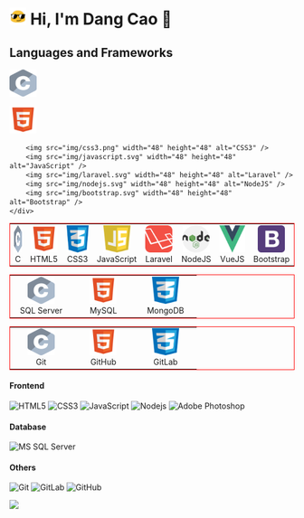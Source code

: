 <h1><img src="img/blob-sunglasses.gif" width="30"/> Hi, I'm Dang Cao 👋</h1>

<div>
    <h2>Languages and Frameworks</h2>
    <div>
        <p align="left"><img src="img/c.svg" width="48" height="48" alt="C" /></p>
        <p align="left"><img src="img/html5.svg" width="48" height="48" alt="HTML5" /></p>
        
        <img src="img/css3.png" width="48" height="48" alt="CSS3" />
        <img src="img/javascript.svg" width="48" height="48" alt="JavaScript" />
        <img src="img/laravel.svg" width="48" height="48" alt="Laravel" />
        <img src="img/nodejs.svg" width="48" height="48" alt="NodeJS" />
        <img src="img/bootstrap.svg" width="48" height="48" alt="Bootstrap" />
    </div>
</div>


<table>
  <tr>
    <td align="center" width="96">
        <img src="img/c.svg" width="48" height="48" alt="C" />
        <br>C
    </td>
    <td align="center" width="96">
        <img src="img/html5.svg" width="48" height="48" alt="HTML5" />
        <br>HTML5
    </td>
    <td align="center" width="96">
      <img src="img/css3.png" width="48" height="48" alt="CSS3" />
      <br>CSS3
    </td>
    <td align="center" width="96">
      <img src="img/javascript.svg" width="48" height="48" alt="JavaScript" />
      <br>JavaScript
    </td>
    <td align="center" width="96">
      <img src="img/laravel.svg" width="48" height="48" alt="Laravel" />
      <br>Laravel
    </td>
    <td align="center" width="96">
      <img src="img/nodejs.svg" width="48" height="48" alt="NodeJS" />
      <br>NodeJS
    </td>
    <td align="center" width="96">
      <img src="img/vuejs.svg" width="48" height="48" alt="NodeJS" />
      <br>VueJS
    </td>
    <td align="center" width="96">
      <img src="img/bootstrap.svg" width="48" height="48" alt="Bootstrap" />
      <br>Bootstrap
    </td>
  </tr>
</table>

<table>
  <tr>
    <td align="center" width="96">
        <img src="img/c.svg" width="48" height="48" alt="C" />
        <br>SQL Server
    </td>
    <td align="center" width="96">
        <img src="img/html5.svg" width="48" height="48" alt="HTML5" />
        <br>MySQL
    </td>
    <td align="center" width="96">
      <img src="img/css3.png" width="48" height="48" alt="CSS3" />
      <br>MongoDB
    </td>
  </tr>
</table>

<table>
  <tr>
    <td align="center" width="96">
        <img src="img/c.svg" width="48" height="48" alt="C" />
        <br>Git
    </td>
    <td align="center" width="96">
        <img src="img/html5.svg" width="48" height="48" alt="HTML5" />
        <br>GitHub
    </td>
    <td align="center" width="96">
      <img src="img/css3.png" width="48" height="48" alt="CSS3" />
      <br>GitLab
    </td>
  </tr>
</table>


#### Frontend
![HTML5](https://img.shields.io/badge/-HTML5-%23E44D27?style=flat-square&logo=html5&logoColor=ffffff)
![CSS3](https://img.shields.io/badge/-CSS3-%231572B6?style=flat-square&logo=css3)
![JavaScript](https://img.shields.io/badge/-JavaScript-%23F7DF1C?style=flat-square&logo=javascript&logoColor=000000&labelColor=%23F7DF1C&color=%23FFCE5A)
![Nodejs](https://img.shields.io/badge/-Nodejs-black?style=flat-square&logo=Node.js)
![Adobe Photoshop](http://img.shields.io/badge/-Abode%20Photoshop-26C9FF?style=flat-square&logo=adobe-photoshop&logoColor=ffffff)

#### Database
![MS SQL Server](http://img.shields.io/badge/-MS%20SQL%20Server-CC2927?style=flat-square&logo=microsoft-sql-server&logoColor=ffffff)

#### Others
![Git](https://img.shields.io/badge/-Git-%23F05032?style=flat-square&logo=git&logoColor=%23ffffff)
![GitLab](https://img.shields.io/badge/-GitLab-FCA121?style=flat-square&logo=gitlab)
![GitHub](https://img.shields.io/badge/-GitHub-181717?style=flat-square&logo=github)



![](https://komarev.com/ghpvc/?username=dangcao410&color=blue)

<!--
**dangcao410/dangcao410** is a ✨ _special_ ✨ repository because its `README.md` (this file) appears on your GitHub profile.

Here are some ideas to get you started:

- 🔭 I’m currently working on ...
- 🌱 I’m currently learning ...
- 👯 I’m looking to collaborate on ...
- 🤔 I’m looking for help with ...
- 💬 Ask me about ...
- 📫 How to reach me: ...
- 😄 Pronouns: ...
- ⚡ Fun fact: ...
-->


<style type="text/css">
    table{
        border: 1px solid red;
    }
</style>

